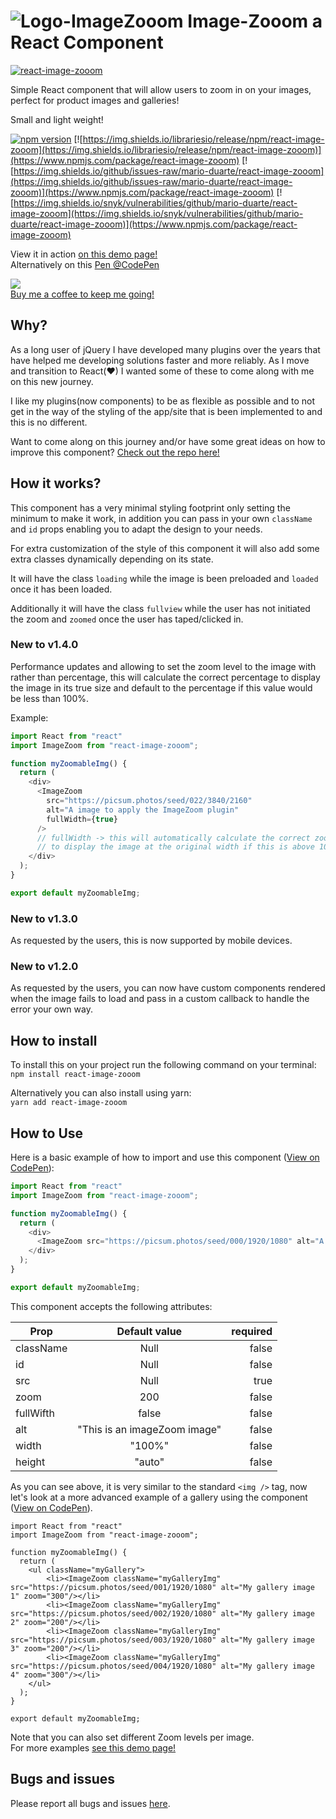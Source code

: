 # ![Logo-ImageZooom](https://github.com/Mario-Duarte/react-ImageZooom/blob/demo/public/logo28.png?raw=true) Image-Zooom a React Component

[![react-image-zooom](https://nodei.co/npm/react-image-zooom.png)](https://www.npmjs.com/package/react-image-zooom)

Simple React component that will allow users to zoom in on your images, perfect for product images and galleries!

Small and light weight!

[![npm version](https://badge.fury.io/js/react-image-zooom.svg)](https://www.npmjs.com/package/react-image-zooom) 
[![https://img.shields.io/librariesio/release/npm/react-image-zooom](https://img.shields.io/librariesio/release/npm/react-image-zooom)](https://www.npmjs.com/package/react-image-zooom) 
[![https://img.shields.io/github/issues-raw/mario-duarte/react-image-zooom](https://img.shields.io/github/issues-raw/mario-duarte/react-image-zooom)](https://www.npmjs.com/package/react-image-zooom) 
[![https://img.shields.io/snyk/vulnerabilities/github/mario-duarte/react-image-zooom](https://img.shields.io/snyk/vulnerabilities/github/mario-duarte/react-image-zooom)](https://www.npmjs.com/package/react-image-zooom)

View it in action [on this demo page!](https://mario-duarte.github.io/react-image-zooom/)<br/>
Alternatively on this [Pen @CodePen](https://codepen.io/MarioDesigns/pen/wvWZGpP)

<a href="https://www.buymeacoffee.com/marioduarte"><img src="https://img.buymeacoffee.com/button-api/?text=Buy me a Coffee&emoji=&slug=marioduarte&button_colour=FF5F5F&font_colour=ffffff&font_family=Lato&outline_colour=000000&coffee_colour=FFDD00"></a><br/>
[Buy me a coffee to keep me going!](https://www.paypal.com/paypalme/MarioDuarte/2)

## Why?

As a long user of jQuery I have developed many plugins over the years that have helped me developing solutions faster and more reliably. As I move and transition to React(♥) I wanted some of these to come along with me on this new journey.

I like my plugins(now components) to be as flexible as possible and to not get in the way of the styling of the app/site that is been implemented to and this is no different.

Want to come along on this journey and/or have some great ideas on how to improve this component? [Check out the repo here!](https://github.com/Mario-Duarte/react-image-zooom)

## How it works?

This component has a very minimal styling footprint only setting the minimum to make it work, in addition you can pass in your own `className` and `id` props enabling you to adapt the design to your needs.

For extra customization of the style of this component it will also add some extra classes dynamically depending on its state.

It will have the class `loading` while the image is been preloaded and `loaded` once it has been loaded.

Additionally it will have the class `fullview` while the user has not initiated the zoom and `zoomed` once the user has taped/clicked in.

### New to v1.4.0

Performance updates and allowing to set the zoom level to the image with rather than percentage, this will calculate the correct percentage to display the image in its true size and default to the percentage if this value would be less than 100%.

Example:

```javascript
import React from "react"
import ImageZoom from "react-image-zooom";

function myZoomableImg() {
  return (
    <div>
      <ImageZoom 
        src="https://picsum.photos/seed/022/3840/2160" 
        alt="A image to apply the ImageZoom plugin" 
        fullWidth={true} 
      /> 
      // fullWidth -> this will automatically calculate the correct zoom percentage
      // to display the image at the original width if this is above 100% or default to the zoom level provided
    </div>
  );
}

export default myZoomableImg;
```

### New to v1.3.0

As requested by the users, this is now supported by mobile devices.

### New to v1.2.0

As requested by the users, you can now have custom components rendered when the image fails to load and pass in a custom callback to handle the error your own way.

## How to install

To install this on your project run the following command on your terminal:<br/>
`npm install react-image-zooom`

Alternatively you can also install using yarn:<br/>
`yarn add react-image-zooom`

## How to Use

Here is a basic example of how to import and use this component ([View on CodePen](https://codepen.io/MarioDesigns/pen/7ab69fcd17d811f63a58ab87234ad0a8)):

```javascript
import React from "react"
import ImageZoom from "react-image-zooom";

function myZoomableImg() {
  return (
    <div>
      <ImageZoom src="https://picsum.photos/seed/000/1920/1080" alt="A image to apply the ImageZoom plugin" zoom="200"/>
    </div>
  );
}

export default myZoomableImg;

```

This component accepts the following attributes:

| Prop      |        Default value         | required |
| --------- | :--------------------------: | -------: |
| className |             Null             |    false |
| id        |             Null             |    false |
| src       |             Null             |     true |
| zoom      |             200              |    false |
| fullWifth  |            false              |   false |
| alt       | "This is an imageZoom image" |    false |
| width     |            "100%"            |    false |
| height    |            "auto"            |    false |

As you can see above, it is very similar to the standard `<img />` tag, now let's look at a more advanced example of a gallery using the component ([View on CodePen](https://codepen.io/MarioDesigns/pen/9a673471b4b45d2b0cf51f1c3f7e8429)).

```(javascript)
import React from "react"
import ImageZoom from "react-image-zooom";

function myZoomableImg() {
  return (
    <ul className="myGallery">
        <li><ImageZoom className="myGalleryImg" src="https://picsum.photos/seed/001/1920/1080" alt="My gallery image 1" zoom="300"/></li>
        <li><ImageZoom className="myGalleryImg" src="https://picsum.photos/seed/002/1920/1080" alt="My gallery image 2" zoom="200"/></li>
        <li><ImageZoom className="myGalleryImg" src="https://picsum.photos/seed/003/1920/1080" alt="My gallery image 3" zoom="200"/></li>
        <li><ImageZoom className="myGalleryImg" src="https://picsum.photos/seed/004/1920/1080" alt="My gallery image 4" zoom="300"/></li>
    </ul>
  );
}

export default myZoomableImg;
```

Note that you can also set different Zoom levels per image.<br/>
For more examples [see this demo page!](https://mario-duarte.github.io/react-image-zooom/)

## Bugs and issues

Please report all bugs and issues [here](git@github.com:Mario-Duarte/react-image-zooom.git/issues).
